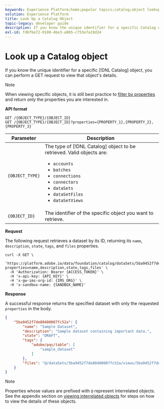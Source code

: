 ```yaml
---
keywords: Experience Platform;home;popular topics;catalog;object lookup;api
solution: Experience Platform
title: Look Up a Catalog Object
topic-legacy: developer guide
description: If you know the unique identifier for a specific Catalog object, you can perform a GET request to view that object's details.
exl-id: fd6fbe72-0108-4be3-a065-c753e7a19d24
---
```

# Look up a Catalog object

If you know the unique identifier for a specific [!DNL Catalog] object, you can perform a GET request to view that object's details. 

>[!NOTE]
>
>When viewing specific objects, it is still best practice to [filter by properties](filter-data.md) and return only the properties you are interested in.

**API format**

```http
GET /{OBJECT_TYPE}/{OBJECT_ID}
GET /{OBJECT_TYPE}/{OBJECT_ID}?properties={PROPERTY_1},{PROPERTY_2},{PROPERTY_3}
```

| Parameter | Description |
| --- | --- |
| `{OBJECT_TYPE}` | The type of [!DNL Catalog] object to be retrieved. Valid objects are: <ul><li>`accounts`</li><li>`batches`</li><li>`connections`</li><li>`connectors`</li><li>`dataSets`</li><li>`dataSetFiles`</li><li>`dataSetViews`</li></ul>|
| `{OBJECT_ID}` | The identifier of the specific object you want to retrieve. |

**Request**

The following request retrieves a dataset by its ID, returning its `name`, `description`, `state`, `tags`, and `files` properties.

```shell
curl -X GET \
  'https://platform.adobe.io/data/foundation/catalog/dataSets/5ba9452f7de80400007fc52a?properties=name,description,state,tags,files' \
  -H 'Authorization: Bearer {ACCESS_TOKEN}' \
  -H 'x-api-key: {API_KEY}' \
  -H 'x-gw-ims-org-id: {IMS_ORG}' \
  -H 'x-sandbox-name: {SANDBOX_NAME}'
```

**Response**

A successful response returns the specified dataset with only the requested `properties` in the body.

```json
{
    "5ba9452f7de80400007fc52a": {
        "name": "Sample Dataset",
        "description": "Sample dataset containing important data.",
        "state": "DRAFT",
        "tags": {
            "adobe/pqs/table": [
                "sample_dataset"
            ]
        },
        "files": "@/dataSets/5ba9452f7de80400007fc52a/views/5ba9452f7de80400007fc52b/files"
    }
}
```

>[!NOTE]
>
>Properties whose values are prefixed with `@` represent interrelated objects. See the appendix section on [viewing interrelated objects](appendix.md#view-interrelated-objects) for steps on how to view the details of these objects.
